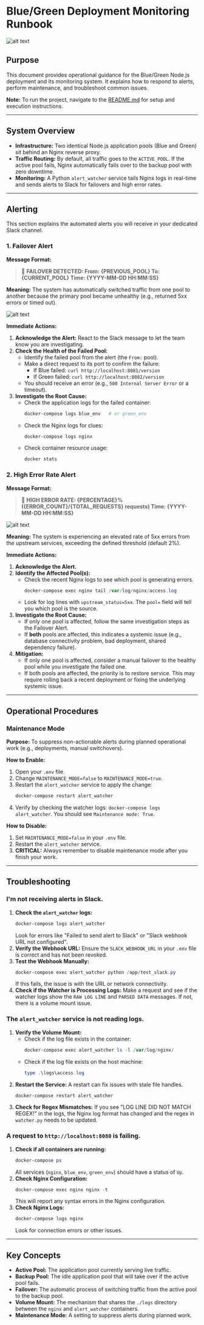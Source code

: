# Blue/Green Deployment Monitoring Runbook
![alt text](image-2.png)

## Purpose

This document provides operational guidance for the Blue/Green Node.js deployment and its monitoring system. It explains how to respond to alerts, perform maintenance, and troubleshoot common issues.

**Note:** To run the project, navigate to the [README.md](https://github.com/Adekemi02/hng13-stage03-devops/blob/main/README.md) for setup and execution instructions.

---

## System Overview

*   **Infrastructure:** Two identical Node.js application pools (Blue and Green) sit behind an Nginx reverse proxy.
*   **Traffic Routing:** By default, all traffic goes to the `ACTIVE_POOL`. If the active pool fails, Nginx automatically fails over to the backup pool with zero downtime.
*   **Monitoring:** A Python `alert_watcher` service tails Nginx logs in real-time and sends alerts to Slack for failovers and high error rates.

---

## Alerting

This section explains the automated alerts you will receive in your dedicated Slack channel.

### 1. Failover Alert

**Message Format:**
> 🚨 **FAILOVER DETECTED: From: {PREVIOUS_POOL} To: {CURRENT_POOL} Time: {YYYY-MM-DD HH:MM:SS}**

**Meaning:** The system has automatically switched traffic from one pool to another because the primary pool became unhealthy (e.g., returned 5xx errors or timed out).

![alt text](image.png)

**Immediate Actions:**

1.  **Acknowledge the Alert:** React to the Slack message to let the team know you are investigating.
2.  **Check the Health of the Failed Pool:**
    *   Identify the failed pool from the alert (the `From:` pool).
    *   Make a direct request to its port to confirm the failure:
        *   If Blue failed: `curl http://localhost:8081/version`
        *   If Green failed: `curl http://localhost:8082/version`
    *   You should receive an error (e.g., `500 Internal Server Error` or a timeout).
3.  **Investigate the Root Cause:**
    *   Check the application logs for the failed container:
        ```powershell
        docker-compose logs blue_env   # or green_env
        ```
    *   Check the Nginx logs for clues:
        ```powershell
        docker-compose logs nginx
        ```
    *   Check container resource usage:
        ```powershell
        docker stats
        ```

### 2. High Error Rate Alert

**Message Format:**
> 🚨 **HIGH ERROR RATE: {PERCENTAGE}% ({ERROR_COUNT}/{TOTAL_REQUESTS} requests) Time: {YYYY-MM-DD HH:MM:SS}**

![alt text](image-1.png)

**Meaning:** The system is experiencing an elevated rate of 5xx errors from the upstream services, exceeding the defined threshold (default 2%).

**Immediate Actions:**

1.  **Acknowledge the Alert.**
2.  **Identify the Affected Pool(s):**
    *   Check the recent Nginx logs to see which pool is generating errors.
        ```powershell
        docker-compose exec nginx tail /var/log/nginx/access.log
        ```
    *   Look for log lines with `upstream_status=5xx`. The `pool=` field will tell you which pool is the source.
3.  **Investigate the Root Cause:**
    *   If only one pool is affected, follow the same investigation steps as the Failover Alert.
    *   If **both** pools are affected, this indicates a systemic issue (e.g., database connectivity problem, bad deployment, shared dependency failure).
4.  **Mitigation:**
    *   If only one pool is affected, consider a manual failover to the healthy pool while you investigate the failed one.
    *   If both pools are affected, the priority is to restore service. This may require rolling back a recent deployment or fixing the underlying systemic issue.

---

## Operational Procedures

### Maintenance Mode

**Purpose:** To suppress non-actionable alerts during planned operational work (e.g., deployments, manual switchovers).

**How to Enable:**

1.  Open your `.env` file.
2.  Change `MAINTENANCE_MODE=false` to `MAINTENANCE_MODE=true`.
3.  Restart the `alert_watcher` service to apply the change:
    ```powershell
    docker-compose restart alert_watcher
    ```
4.  Verify by checking the watcher logs: `docker-compose logs alert_watcher`. You should see `Maintenance mode: True`.

**How to Disable:**
1.  Set `MAINTENANCE_MODE=false` in your `.env` file.
2.  Restart the `alert_watcher` service.
3.  **CRITICAL:** Always remember to disable maintenance mode after you finish your work.

---

## Troubleshooting

### I'm not receiving alerts in Slack.

1.  **Check the `alert_watcher` logs:**
    ```powershell
    docker-compose logs alert_watcher
    ```
    Look for errors like "Failed to send alert to Slack" or "Slack webhook URL not configured".
2.  **Verify the Webhook URL:** Ensure the `SLACK_WEBHOOK_URL` in your `.env` file is correct and has not been revoked.
3.  **Test the Webhook Manually:**
    ```powershell
    docker-compose exec alert_watcher python /app/test_slack.py
    ```
    If this fails, the issue is with the URL or network connectivity.
4.  **Check if the Watcher is Processing Logs:** Make a request and see if the watcher logs show the `RAW LOG LINE` and `PARSED DATA` messages. If not, there is a volume mount issue.

### The `alert_watcher` service is not reading logs.

1.  **Verify the Volume Mount:**
    *   Check if the log file exists in the container:
        ```powershell
        docker-compose exec alert_watcher ls -l /var/log/nginx/
        ```
    *   Check if the log file exists on the host machine:
        ```powershell
        type .\logs\access.log
        ```
2.  **Restart the Service:** A restart can fix issues with stale file handles.
    ```powershell
    docker-compose restart alert_watcher
    ```
3.  **Check for Regex Mismatches:** If you see "LOG LINE DID NOT MATCH REGEX!" in the logs, the Nginx log format has changed and the regex in `watcher.py` needs to be updated.

### A request to `http://localhost:8080` is failing.

1.  **Check if all containers are running:**
    ```powershell
    docker-compose ps
    ```
    All services (`nginx`, `blue_env`, `green_env`) should have a status of `Up`.
2.  **Check Nginx Configuration:**
    ```powershell
    docker-compose exec nginx nginx -t
    ```
    This will report any syntax errors in the Nginx configuration.
3.  **Check Nginx Logs:**
    ```powershell
    docker-compose logs nginx
    ```
    Look for connection errors or other issues.

---

## Key Concepts

*   **Active Pool:** The application pool currently serving live traffic.
*   **Backup Pool:** The idle application pool that will take over if the active pool fails.
*   **Failover:** The automatic process of switching traffic from the active pool to the backup pool.
*   **Volume Mount:** The mechanism that shares the `./logs` directory between the `nginx` and `alert_watcher` containers.
*   **Maintenance Mode:** A setting to suppress alerts during planned work.